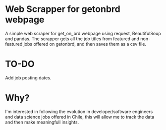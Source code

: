 # Web Scrapper for getonbrd webpage
A simple web scraper for get_on_brd webpage using request, BeautifulSoup and pandas.
The scrapper gets all the job titles from featured and non-featured jobs offered on getonbrd, and then saves them as a csv file.

# TO-DO
Add job posting dates.

# Why?
I'm interested in following the evolution in developer/software engineers and data science jobs offered in Chile, this will allow me to track the data and then make meaningfull insights.


